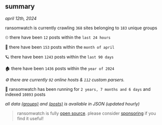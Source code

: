 
## summary
_april 12th, 2024_

ransomwatch is currently crawling `368` sites belonging to `183` unique groups

⏲ there have been `12` posts within the `last 24 hours`

🦈 there have been `153` posts within the `month of april`

🪐 there have been `1243` posts within the `last 90 days`

🏚 there have been `1436` posts within the `year of 2024`

_⚙️ there are currently `92` online hosts & `112` custom parsers._

🦕 ransomwatch has been running for `2 years, 7 months and 6 days` and indexed `10893` posts

_all data  [(groups)](http://ransomwhat.telemetry.ltd/groups) and [(posts)](http://ransomwhat.telemetry.ltd/posts) is available in JSON (updated hourly)_

> ransomwatch is fully [open source](https://github.com/joshhighet/ransomwatch#ransomwatch--). please consider [sponsoring](https://github.com/sponsors/joshhighet) if you find it useful!
